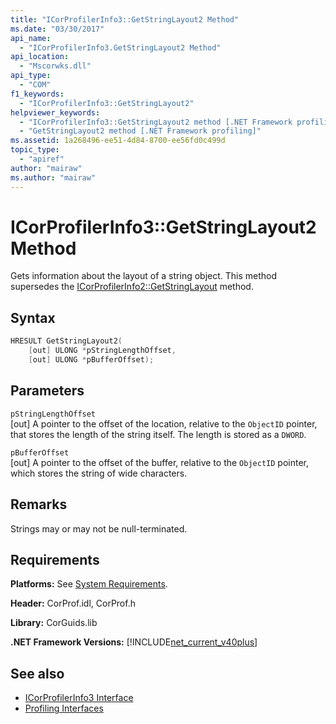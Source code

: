 ```yaml
---
title: "ICorProfilerInfo3::GetStringLayout2 Method"
ms.date: "03/30/2017"
api_name: 
  - "ICorProfilerInfo3.GetStringLayout2 Method"
api_location: 
  - "Mscorwks.dll"
api_type: 
  - "COM"
f1_keywords: 
  - "ICorProfilerInfo3::GetStringLayout2"
helpviewer_keywords: 
  - "ICorProfilerInfo3::GetStringLayout2 method [.NET Framework profiling]"
  - "GetStringLayout2 method [.NET Framework profiling]"
ms.assetid: 1a268496-ee51-4d84-8700-ee56fd0c499d
topic_type: 
  - "apiref"
author: "mairaw"
ms.author: "mairaw"
---
```

# ICorProfilerInfo3::GetStringLayout2 Method
Gets information about the layout of a string object. This method supersedes the [ICorProfilerInfo2::GetStringLayout](../../../../docs/framework/unmanaged-api/profiling/icorprofilerinfo2-getstringlayout-method.md) method.  
  
## Syntax  
  
```cpp  
HRESULT GetStringLayout2(  
    [out] ULONG *pStringLengthOffset,  
    [out] ULONG *pBufferOffset);  
```  
  
## Parameters  
 `pStringLengthOffset`  
 [out] A pointer to the offset of the location, relative to the `ObjectID` pointer, that stores the length of the string itself. The length is stored as a `DWORD`.  
  
 `pBufferOffset`  
 [out] A pointer to the offset of the buffer, relative to the `ObjectID` pointer, which stores the string of wide characters.  
  
## Remarks  
 Strings may or may not be null-terminated.  
  
## Requirements  
 **Platforms:** See [System Requirements](../../../../docs/framework/get-started/system-requirements.md).  
  
 **Header:** CorProf.idl, CorProf.h  
  
 **Library:** CorGuids.lib  
  
 **.NET Framework Versions:** [!INCLUDE[net_current_v40plus](../../../../includes/net-current-v40plus-md.md)]  
  
## See also

- [ICorProfilerInfo3 Interface](../../../../docs/framework/unmanaged-api/profiling/icorprofilerinfo3-interface.md)
- [Profiling Interfaces](../../../../docs/framework/unmanaged-api/profiling/profiling-interfaces.md)
